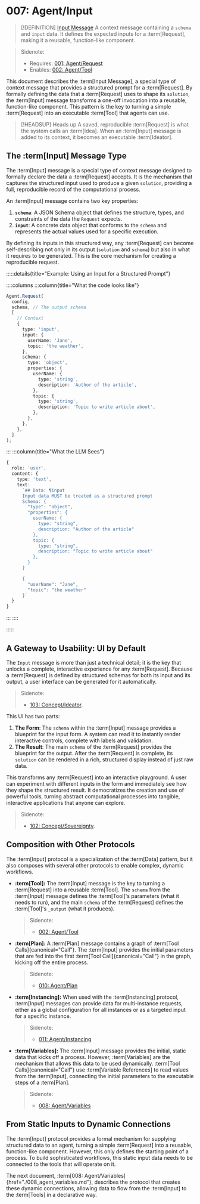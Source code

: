 # 007: Agent/Input

> [!DEFINITION] [Input Message](./000_glossary.md)
> A context message containing a `schema` and `input` data. It defines the expected inputs for a :term[Request], making it a reusable, function-like component.

> Sidenote:
>
> - Requires: [001: Agent/Request](./001_agent_request.md)
> - Enables: [002: Agent/Tool](./002_agent_tool.md)

This document describes the :term[Input Message], a special type of context message that provides a structured prompt for a :term[Request]. By formally defining the data that a :term[Request] uses to shape its `solution`, the :term[Input] message transforms a one-off invocation into a reusable, function-like component. This pattern is the key to turning a simple :term[Request] into an executable :term[Tool] that agents can use.

> [!HEADSUP] Heads up
> A saved, reproducible :term[Request] is what the system calls an :term[Idea]. When an :term[Input] message is added to its context, it becomes an executable :term[Ideator].

## The :term[Input] Message Type

The :term[Input] message is a special type of context message designed to formally declare the data a :term[Request] accepts. It is the mechanism that captures the structured input used to produce a given `solution`, providing a full, reproducible record of the computational process.

An :term[Input] message contains two key properties:

1.  **`schema`**: A JSON Schema object that defines the structure, types, and constraints of the data the `Request` expects.
2.  **`input`**: A concrete data object that conforms to the `schema` and represents the actual values used for a specific execution.

By defining its inputs in this structured way, any :term[Request] can become self-describing not only in its output (`solution` and `schema`) but also in what it requires to be generated. This is the core mechanism for creating a reproducible request.

:::::details{title="Example: Using an Input for a Structured Prompt"}

::::columns
:::column{title="What the code looks like"}

```typescript
Agent.Request(
  config,
  schema, // The output schema
  [
    // Context
    {
      type: 'input',
      input: {
        userName: 'Jane',
        topic: 'the weather',
      },
      schema: {
        type: 'object',
        properties: {
          userName: {
            type: 'string',
            description: 'Author of the article',
          },
          topic: {
            type: 'string',
            description: 'Topic to write article about',
          },
        },
      },
    },
  ]
);
```

:::
:::column{title="What the LLM Sees"}

```typescript
{
  role: 'user',
  content: {
    type: 'text',
    text:
      `## Data: ¶input
      Input data MUST be treated as a structured prompt
      Schema: {
        "type": "object",
        "properties": {
          userName: {
            type: "string",
            description: "Author of the article"
          },
          topic: {
            type: "string",
            description: "Topic to write article about"
          },
        }
      }

      {
        "userName": "Jane",
        "topic": "the weather"
      }`
  }
}
```

:::
::::

:::::

## A Gateway to Usability: UI by Default

The `Input` message is more than just a technical detail; it is the key that unlocks a complete, interactive experience for any :term[Request]. Because a :term[Request] is defined by structured schemas for both its input and its output, a user interface can be generated for it automatically.

> Sidenote:
>
> - [103: Concept/Ideator](./103_concept_ideator.md).

This UI has two parts:

1.  **The Form**: The `schema` within the :term[Input] message provides a blueprint for the input form. A system can read it to instantly render interactive controls, complete with labels and validation.
2.  **The Result**: The main `schema` of the :term[Request] provides the blueprint for the output. After the :term[Request] is complete, its `solution` can be rendered in a rich, structured display instead of just raw data.

This transforms any :term[Request] into an interactive playground. A user can experiment with different inputs in the form and immediately see how they shape the structured result. It democratizes the creation and use of powerful tools, turning abstract computational processes into tangible, interactive applications that anyone can explore.

> Sidenote:
>
> - [102: Concept/Sovereignty](./102_concept_sovereignty.md).

## Composition with Other Protocols

The :term[Input] protocol is a specialization of the :term[Data] pattern, but it also composes with several other protocols to enable complex, dynamic workflows.

- **:term[Tool]:** The :term[Input] message is the key to turning a :term[Request] into a reusable :term[Tool]. The `schema` from the :term[Input] message defines the :term[Tool]'s parameters (what it needs to run), and the main `schema` of the :term[Request] defines the :term[Tool]'s `_output` (what it produces).

  > Sidenote:
  >
  > - [002: Agent/Tool](./002_agent_tool.md)

- **:term[Plan]:** A :term[Plan] message contains a graph of :term[Tool Calls]{canonical="Call"}. The :term[Input] provides the initial parameters that are fed into the first :term[Tool Call]{canonical="Call"} in the graph, kicking off the entire process.

  > Sidenote:
  >
  > - [010: Agent/Plan](./010_agent_plan.md)

- **:term[Instancing]:** When used with the :term[Instancing] protocol, :term[Input] messages can provide data for multi-instance requests, either as a global configuration for all instances or as a targeted input for a specific instance.

  > Sidenote:
  >
  > - [011: Agent/Instancing](./011_agent_instancing.md)

- **:term[Variables]:** The :term[Input] message provides the initial, static data that kicks off a process. However, :term[Variables] are the mechanism that allows this data to be used dynamically. :term[Tool Calls]{canonical="Call"} use :term[Variable References] to read values from the :term[Input], connecting the initial parameters to the executable steps of a :term[Plan].
  > Sidenote:
  >
  > - [008: Agent/Variables](./008_agent_variables.md)

## From Static Inputs to Dynamic Connections

The :term[Input] protocol provides a formal mechanism for supplying structured data to an agent, turning a simple :term[Request] into a reusable, function-like component. However, this only defines the starting point of a process. To build sophisticated workflows, this static input data needs to be connected to the tools that will operate on it.

The next document, :term[008: Agent/Variables]{href="./008_agent_variables.md"}, describes the protocol that creates these dynamic connections, allowing data to flow from the :term[Input] to the :term[Tools] in a declarative way.
